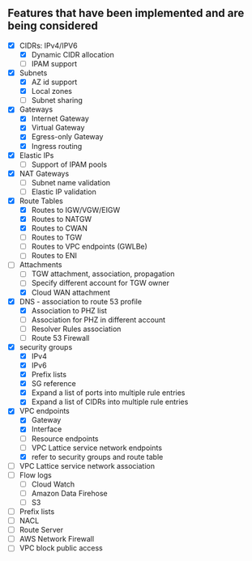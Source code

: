 ## Features that have been implemented and are being considered
- [x] CIDRs: IPv4/IPV6
  - [x] Dynamic CIDR allocation
  - [ ] IPAM support
- [x] Subnets
  - [x] AZ id support
  - [x] Local zones
  - [ ] Subnet sharing
- [x] Gateways
  - [x] Internet Gateway
  - [x] Virtual Gateway
  - [x] Egress-only Gateway
  - [x] Ingress routing
- [x] Elastic IPs
  - [ ] Support of IPAM pools
- [x] NAT Gateways
  - [ ] Subnet name validation
  - [ ] Elastic IP validation
- [x] Route Tables
  - [x] Routes to IGW/VGW/EIGW
  - [x] Routes to NATGW
  - [x] Routes to CWAN
  - [ ] Routes to TGW
  - [ ] Routes to VPC endpoints (GWLBe)
  - [ ] Routes to ENI
- [ ] Attachments
  - [ ] TGW attachment, association, propagation
  - [ ] Specify different account for TGW owner
  - [x] Cloud WAN attachment
- [x] DNS - association to route 53 profile
  - [x] Association to PHZ list
  - [ ] Association for PHZ in different account
  - [ ] Resolver Rules association
  - [ ] Route 53 Firewall
- [x] security groups
  - [x] IPv4
  - [x] IPv6
  - [x] Prefix lists
  - [x] SG reference
  - [x] Expand a list of ports into multiple rule entries
  - [x] Expand a list of CIDRs into multiple rule entries
- [x] VPC endpoints
  - [x] Gateway
  - [x] Interface
  - [ ] Resource endpoints
  - [ ] VPC Lattice service network endpoints
  - [x] refer to security groups and route table
- [ ] VPC Lattice service network association
- [ ] Flow logs
  - [ ] Cloud Watch
  - [ ] Amazon Data Firehose
  - [ ] S3
- [ ] Prefix lists
- [ ] NACL
- [ ] Route Server
- [ ] AWS Network Firewall
- [ ] VPC block public access
